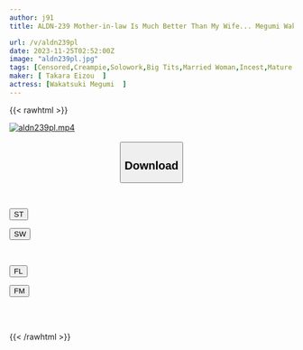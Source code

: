 ```yaml
---
author: j91
title: ALDN-239 Mother-in-law Is Much Better Than My Wife... Megumi Wakatsuki

url: /v/aldn239pl
date: 2023-11-25T02:52:00Z
image: "aldn239pl.jpg"
tags: [Censored,Creampie,Solowork,Big Tits,Married Woman,Incest,Mature Woman	 ]
maker: [ Takara Eizou  ]
actress: [Wakatsuki Megumi  ]
---
```



{{< rawhtml >}}

<div class="video" data-videoid="3WoVWRYqkehdB3v">
    <a href="javascript:;">
        <img src="/v/aldn239pl/aldn239pl.jpg" width="WIDTH" height="HEIGHT" alt="aldn239pl.mp4" loading="lazy">
    </a>
</div>

<script type="text/javascript" src="https://j91.asia/asset/on-demand-st.js"></script>

<br>
  <link rel="stylesheet" href="https://j91.asia/asset/bs5.css">
  
  <center>
  <button class="btn btn-primary" type="button" data-bs-toggle="collapse" data-bs-target=".multi-collapse" aria-expanded="false" aria-controls="multiCollapseExample1 multiCollapseExample2"><h2>Download</h2></button></center>
</p>
<div class="row">
  <div class="col">
    <div class="collapse multi-collapse" id="multiCollapseExample1">
      <div class="card card-body">
	      	      <br>
<div class="buttons">  
<p><a href="https://streamtape.to/v/3WoVWRYqkehdB3v" target="_blank"><button class="btn-hover color-3"><i class="fa fa-download"></i> ST</button></a></p>
<p><a href="https://flaswish.com/cmgbcjvi16la" target="_blank"><button class="btn-hover color-2"><i class="fa fa-download"></i> SW</button></a></p></div>
    </div>
  </div>
</div>
  <div class="col">
    <div class="collapse multi-collapse" id="multiCollapseExample2">
      <div class="card card-body">
	      <br>
<div class="buttons">
<p><a href="javascript:;" target="_blank"><button class="btn-hover color-9"><i class="fa fa-download"></i> FL</button></a></p>
<p><a href="javascript:;" target="_blank"><button class="btn-hover color-8"><i class="fa fa-download"></i> FM</button></a></p></div>
<br><br>
      </div>
    </div>
  </div>
</div>

{{< /rawhtml >}}
